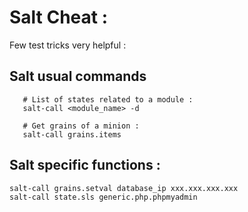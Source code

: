 # Salt Cheat :

Few test tricks very helpful : 

## Salt usual commands

```
   # List of states related to a module :
   salt-call <module_name> -d 

   # Get grains of a minion :
   salt-call grains.items

```

## Salt specific functions :

```bash
salt-call grains.setval database_ip xxx.xxx.xxx.xxx
salt-call state.sls generic.php.phpmyadmin
```
